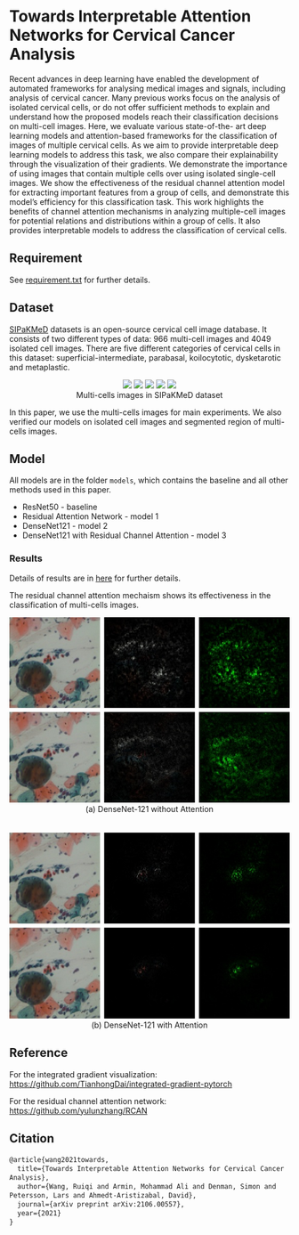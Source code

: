 # Towards Interpretable Attention Networks for Cervical Cancer Analysis
Recent advances in deep learning have enabled the development of automated frameworks for analysing medical images and signals, including analysis of cervical cancer. Many previous works focus on the analysis of isolated cervical cells, or do not offer sufficient methods to explain and understand how the proposed models reach their classification decisions on multi-cell images. Here, we evaluate various state-of-the- art deep learning models and attention-based frameworks for the classification of images of multiple cervical cells. As we aim to provide interpretable deep learning models to address this task, we also compare their explainability through the visualization of their gradients. We demonstrate the importance of using images that contain multiple cells over using isolated single-cell images. We show the effectiveness of the residual channel attention model for extracting important features from a group of cells, and demonstrate this model’s efficiency for this classification task. This work highlights the benefits of channel attention mechanisms in analyzing multiple-cell images for potential relations and distributions within a group of cells. It also provides interpretable models to address the classification of cervical cells.

## Requirement
See [requirement.txt](./requirement.txt) for further details.

## Dataset
[SIPaKMeD](https://www.cs.uoi.gr/~marina/sipakmed.html) datasets is an open-source cervical cell image database. It consists of two different types of data: 966 multi-cell images and 4049 isolated cell images. There are five different categories of cervical cells in this dataset: superficial-intermediate, parabasal, koilocytotic, dysketarotic and metaplastic. 

<p  align="middle">
  <img src="./sample/dys.png" width="150" />
  <img src="./sample/koi.png" width="150" />
  <img src="./sample/met.png" width="150" />
  <img src="./sample/par.png" width="150" />
  <img src="./sample/sup.png" width="150" />
  <br>
  Multi-cells images in SIPaKMeD dataset
</p>


In this paper, we use the multi-cells images for main experiments. We also verified our models on isolated cell images and segmented region of multi-cells images. 


## Model
All models are in the folder `models`, which contains the baseline and all other methods used in this paper. 
- ResNet50 - baseline
- Residual Attention Network - model 1
- DenseNet121 - model 2
- DenseNet121 with Residual Channel Attention - model 3



### Results
Details of results are in [here](./Results.md) for further details.

The residual channel attention mechaism shows its effectiveness in the classification of multi-cells images.


<p  align="middle">
  <img src="./vis_densenet.jpeg" width="550" />
  <br>
  (a) DenseNet-121 without Attention
  <br>
  <br>
  <br>
  <img src="./vis_att_densenet.jpeg" width="550" />
  <br>
  (b) DenseNet-121 with Attention
</p>

## Reference
For the integrated gradient visualization: https://github.com/TianhongDai/integrated-gradient-pytorch

For the residual channel attention network: https://github.com/yulunzhang/RCAN



## Citation
```
@article{wang2021towards,
  title={Towards Interpretable Attention Networks for Cervical Cancer Analysis},
  author={Wang, Ruiqi and Armin, Mohammad Ali and Denman, Simon and Petersson, Lars and Ahmedt-Aristizabal, David},
  journal={arXiv preprint arXiv:2106.00557},
  year={2021}
}
```
